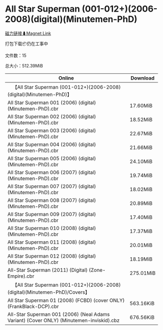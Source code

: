 # All Star Superman (001-012+)(2006-2008)(digital)(Minutemen-PhD)

[磁力链接⬇Magnet Link](magnet:?xt=urn:btih:e6b9372718e1422509b855a506a479a9aad135cf&dn=All%20Star%20Superman%20%28001-012%2B%29%282006-2008%29%28digital%29%28Minutemen-PhD%29)

打包下载📦仍在工事中

文件数：15

总大小：512.39MiB

Online | Download
--- | ---
&emsp;【All Star Superman (001-012+)(2006-2008)(digital)(Minutemen-PhD)】 | 
All Star Superman 001 (2006) (digital) (Minutemen-PhD).cbr | 17.60MiB
All Star Superman 002 (2006) (digital) (Minutemen-PhD).cbr | 18.52MiB
All Star Superman 003 (2006) (digital) (Minutemen-PhD).cbr | 22.67MiB
All Star Superman 004 (2006) (digital) (Minutemen-PhD).cbr | 21.66MiB
All Star Superman 005 (2006) (digital) (Minutemen-PhD).cbr | 24.10MiB
All Star Superman 006 (2007) (digital) (Minutemen-PhD).cbr | 19.74MiB
All Star Superman 007 (2007) (digital) (Minutemen-PhD).cbr | 18.02MiB
All Star Superman 008 (2007) (digital) (Minutemen-PhD).cbr | 20.89MiB
All Star Superman 009 (2007) (digital) (Minutemen-PhD).cbr | 17.40MiB
All Star Superman 010 (2008) (digital) (Minutemen-PhD).cbr | 17.37MiB
All Star Superman 011 (2008) (digital) (Minutemen-PhD).cbr | 20.01MiB
All Star Superman 012 (2008) (digital) (Minutemen-PhD).cbr | 18.19MiB
All-Star Superman (2011) (Digital) (Zone-Empire).cbr | 275.01MiB
&emsp;【All Star Superman (001-012+)(2006-2008)(digital)(Minutemen-PhD)/Covers】 | 
All Star Superman 01 (2008) (FCBD) (cover ONLY) (FrankBlack-DCP).cbr | 563.16KiB
All-Star Superman 001 (2006) (Neal Adams Variant) (Cover ONLY) (Minutemen-inviskid).cbz | 676.56KiB